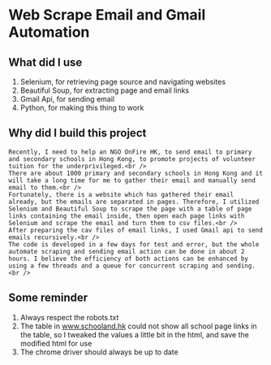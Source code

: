 # Web Scrape Email and Gmail Automation

## What did I use
1. Selenium, for retrieving page source and navigating websites
2. Beautiful Soup, for extracting page and email links
3. Gmail Api, for sending email 
4. Python, for making this thing to work

## Why did I build this project
    Recently, I need to help an NGO OnFire HK, to send email to primary and secondary schools in Hong Kong, to promote projects of volunteer tuition for the underprivileged.<br />
    There are about 1000 primary and secondary schools in Hong Kong and it will take a long time for me to gather their email and manually send email to them.<br />
    Fortunately, there is a website which has gathered their email already, but the emails are separated in pages. Therefore, I utilized Selenium and Beautiful Soup to scrape the page with a table of page links containing the email inside, then open each page links with Selenium and scrape the email and turn them to csv files.<br />
    After preparing the cav files of email links, I used Gmail api to send emails recursively.<br />
    The code is developed in a few days for test and error, but the whole automate scraping and sending email action can be done in about 2 hours. I believe the efficiency of both actions can be enhanced by using a few threads and a queue for concurrent scraping and sending.<br />

## Some reminder
1. Always respect the robots.txt
2. The table in www.schooland.hk could not show all school page links in the table, so I tweaked the values a little bit in the html, and save the modified html for use
3. The chrome driver should always be up to date 
